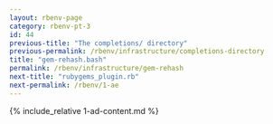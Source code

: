 ```yaml
---
layout: rbenv-page
category: rbenv-pt-3
id: 44
previous-title: "The completions/ directory"
previous-permalink: /rbenv/infrastructure/completions-directory
title: "gem-rehash.bash"
permalink: /rbenv/infrastructure/gem-rehash
next-title: "rubygems_plugin.rb"
next-permalink: /rbenv/1-ae
---
```


{% include_relative 1-ad-content.md %}
